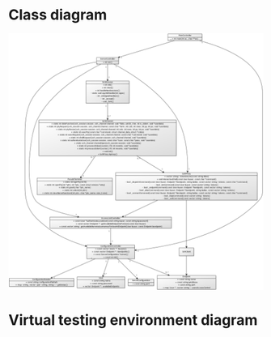# Class diagram

![Class diagram](./diagrams/software_diagram.class.yuml.png)

# Virtual testing environment diagram
